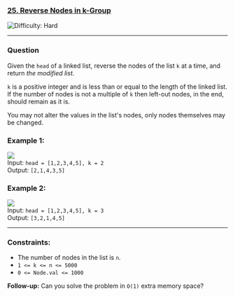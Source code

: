 ### <a href='https://leetcode.com/problems/reverse-nodes-in-k-group/'>25. Reverse Nodes in k-Group</a> <br /> 
<img src ='https://img.shields.io/badge/Difficulty-Hard-red' alt='Difficulty: Hard' />

---

### Question
Given the ```head``` of a linked list, reverse the nodes of the list ```k``` at a time, and return *the modified list.*

```k``` is a positive integer and is less than or equal to the length of the linked list. If the number of nodes is not a multiple of ```k``` then left-out nodes, in the end, should remain as it is.

You may not alter the values in the list's nodes, only nodes themselves may be changed.

### Example 1:
<img src="https://assets.leetcode.com/uploads/2020/10/03/reverse_ex1.jpg"> <br />
Input: ```head = [1,2,3,4,5], k = 2``` <br />
Output: ```[2,1,4,3,5]``` <br />

### Example 2:
<img src = "https://assets.leetcode.com/uploads/2020/10/03/reverse_ex2.jpg"> <br />
Input: ```head = [1,2,3,4,5], k = 3``` <br />
Output: ```[3,2,1,4,5]``` <br />

---

### Constraints:
+ The number of nodes in the list is ```n```. <br />
+ ```1 <= k <= n <= 5000``` <br />
+ ```0 <= Node.val <= 1000``` <br />
 

**Follow-up:** Can you solve the problem in ```O(1)``` extra memory space?
